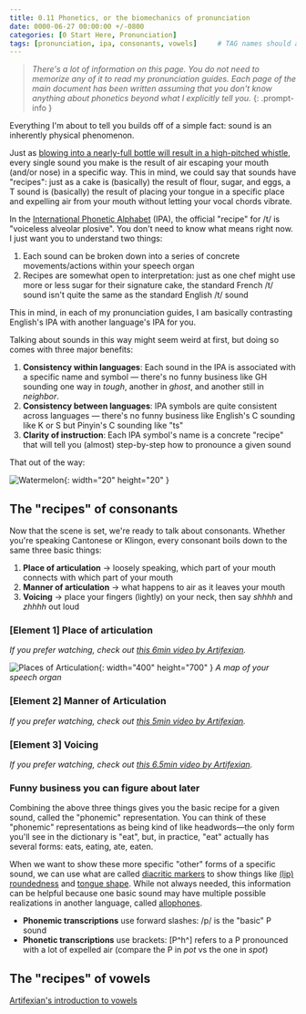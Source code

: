 ```yaml
---
title: 0.11 Phonetics, or the biomechanics of pronunciation
date: 0000-06-27 00:00:00 +/-0800
categories: [0 Start Here, Pronunciation]
tags: [pronunciation, ipa, consonants, vowels]     # TAG names should always be lowercase
---
```


> *There's a lot of information on this page. You do not need to memorize any of it to read my pronunciation guides. Each page of the main document has been written assuming that you don't know anything about phonetics beyond what I explicitly tell you.*
 {: .prompt-info }

Everything I'm about to tell you builds off of a simple fact: sound is an inherently physical phenomenon.

Just as [blowing into a nearly-full bottle will result in a high-pitched whistle](https://www.youtube.com/watch?v=jl4zGRSYqkE), every single sound you make is the result of air escaping your mouth (and/or nose) in a specific way. This in mind, we could say that sounds have "recipes": just as a cake is (basically) the result of flour, sugar, and eggs, a T sound is (basically) the result of placing your tongue in a specific place and expelling air from your mouth without letting your vocal chords vibrate.

In the [International Phonetic Alphabet](https://en.wikipedia.org/wiki/International_Phonetic_Alphabet) (IPA), the official "recipe" for /t/ is "voiceless alveolar plosive". You don't need to know what means right now. I just want you to understand two things:

1. Each sound can be broken down into a series of concrete movements/actions within your speech organ
2. Recipes are somewhat open to interpretation: just as one chef might use more or less sugar for their signature cake, the standard French /t/ sound isn't quite the same as the standard English /t/ sound

This in mind, in each of my pronunciation guides, I am basically contrasting English's IPA with another language's IPA for you.

Talking about sounds in this way might seem weird at first, but doing so comes with three major benefits:

1. **Consistency within languages**: Each sound in the IPA is associated with a specific name and symbol — there's no funny business like GH sounding one way in *tough*, another in *ghost*, and another still in *neighbor*.
2. **Consistency between languages**: IPA symbols are quite consistent across languages — there's no funny business like English's C sounding like K or S but Pinyin's C sounding like "ts"
3. **Clarity of instruction**: Each IPA symbol's name is a concrete "recipe" that will tell you (almost) step-by-step how to pronounce a given sound

That out of the way:

![Watermelon](https://w7.pngwing.com/pngs/526/147/png-transparent-fruit-salad-free-content-sad-watermelon-s-food-triangle-computer.png){: width="20" height="20" }

## The "recipes" of consonants
Now that the scene is set, we're ready to talk about consonants. Whether you're speaking Cantonese or Klingon, every consonant boils down to the same three basic things:

1. **Place of articulation** → loosely speaking, which part of your mouth connects with which part of your mouth
2. **Manner of articulation** → what happens to air as it leaves your mouth
3. **Voicing** → place your fingers (lightly) on your neck, then say *shhhh* and *zhhhh* out loud

### [Element 1] Place of articulation
*If you prefer watching, check out [this 6min video by Artifexian](https://www.youtube.com/watch?v=xMEFr7ghMTg).*




![Places of Articulation](https://scriptsource.org/cms/sites/s/media/database/ssproto/entries/vg/ka/vgkauynhzh_Face.png){: width="400" height="700" }
_A map of your speech organ_

### [Element 2] Manner of Articulation
*If you prefer watching, check out [this 5min video by Artifexian](https://www.youtube.com/watch?v=J3IO5K5ZGB4).*


### [Element 3] Voicing
*If you prefer watching, check out [this 6.5min video by Artifexian](https://www.youtube.com/watch?v=jkfSA4_DCfs).*

### Funny business you can figure about later

Combining the above three things gives you the basic recipe for a given sound, called the "phonemic" representation. You can think of these "phonemic" representations as being kind of like headwords—the only form you'll see in the dictionary is "eat", but, in practice, "eat" actually has several forms: eats, eating, ate, eaten.

When we want to show these more specific "other" forms of a specific sound, we can use what are called [diacritic markers](https://en.wikipedia.org/wiki/International_Phonetic_Alphabet#Diacritics_and_prosodic_notation) to show things like [(lip) roundedness](https://en.wikipedia.org/wiki/Roundedness) and [tongue shape](https://en.wikipedia.org/wiki/Tongue_shape). While not always needed, this information can be helpful because one basic sound may have multiple possible realizations in another language, called [allophones](https://en.wikipedia.org/wiki/Allophone).

- **Phonemic transcriptions** use forward slashes: /p/ is the "basic" P sound
- **Phonetic transcriptions** use brackets: [P^h^] refers to a P pronounced with a lot of expelled air (compare the P in *pot* vs the one in *spot*)


## The "recipes" of vowels

[Artifexian's introduction to vowels](https://www.youtube.com/watch?v=nhOhZ5HSd54)
